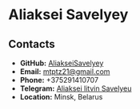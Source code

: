 # Aliaksei Savelyey

## Contacts
* **GitHub:** [AliakseiSavelyey](github.com/AliakseiSavelyey "GitHub")
* **Email:** [mtptz21@gmail.com](mtptz21@gmail.com "Email")
* **Phone:** +375291410707
* **Telegram:** [Aliaksei litvin Savelyeu](https://t.me/Gidden "телеграмм")
* **Location:** Minsk, Belarus
